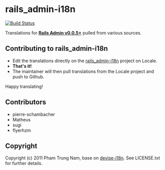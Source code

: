 # rails_admin-i18n

[![Build Status](https://secure.travis-ci.org/puma07/rails_admin-i18n.png)](http://travis-ci.org/puma07/rails_admin-i18n)

Translations for **[Rails Admin v0.0.5+](https://github.com/sferik/rails_admin)** pulled from various sources.

## Contributing to rails_admin-i18n

- Edit the translations directly on the [rails_admin-i18n](http://www.localeapp.com/projects/905) project on Locale.
- **That's it!**
- The maintainer will then pull translations from the Locale project and push to Github.

Happy translating!

## Contributors

- pierre-schambacher
- Matheus 
- sugi
- flyerhzm

## Copyright

Copyright (c) 2011 Pham Trung Nam, base on [devise-i18n](https://github.com/tigrish/devise-i18n). See LICENSE.txt for
further details.
